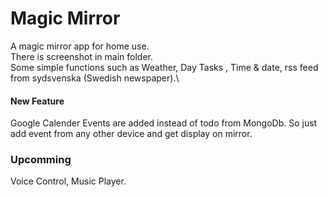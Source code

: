 # Magic Mirror
A magic mirror app for home use. \
There is screenshot in main folder. \
Some simple functions such as Weather, Day Tasks , Time & date, rss feed from sydsvenska (Swedish newspaper).\
#### New Feature
Google Calender Events are added instead of todo from MongoDb. So just add event from any other device and get display on mirror.
### Upcomming
Voice Control, Music Player.
